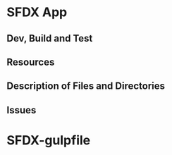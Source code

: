 # SFDX  App

## Dev, Build and Test


## Resources


## Description of Files and Directories


## Issues


# SFDX-gulpfile
